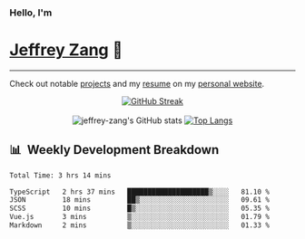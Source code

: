 
### Hello, I'm 
# [Jeffrey Zang](https://www.linkedin.com/in/jeffreyzang/) 🦀

---

Check out notable [projects](https://jeffz.dev/projects) and my [resume](https://jeffz.dev/resume) on my [personal website](https://jeffz.dev/).

<div align = 'center'>

[![GitHub Streak](https://github-readme-streak-stats.herokuapp.com/?user=jeffrey-zang&theme=tokyonight)](https://git.io/streak-stats)
<br></br>
![jeffrey-zang's GitHub stats](https://github-readme-stats.vercel.app/api?username=jeffrey-zang&show_icons=true&theme=tokyonight&hide_rank=true&hide=stars) 
[![Top Langs](https://github-readme-stats.vercel.app/api/top-langs/?username=jeffrey-zang&hide=ShaderLab,HLSL&layout=compact&theme=tokyonight)](https://github.com/anuraghazra/github-readme-stats)

</div>

## 📊 &nbsp;Weekly Development Breakdown
<!--START_SECTION:waka-->

```txt
Total Time: 3 hrs 14 mins

TypeScript   2 hrs 37 mins   ████████████████████▒░░░░   81.10 %
JSON         18 mins         ██▒░░░░░░░░░░░░░░░░░░░░░░   09.61 %
SCSS         10 mins         █▒░░░░░░░░░░░░░░░░░░░░░░░   05.35 %
Vue.js       3 mins          ▒░░░░░░░░░░░░░░░░░░░░░░░░   01.79 %
Markdown     2 mins          ▒░░░░░░░░░░░░░░░░░░░░░░░░   01.33 %
```

<!--END_SECTION:waka-->

